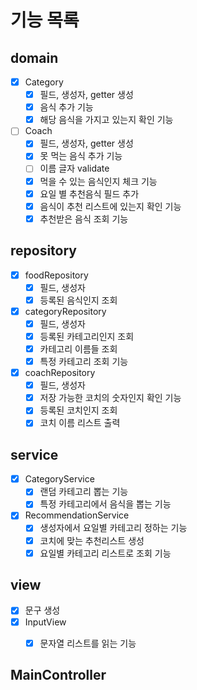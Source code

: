 # 기능 목록
## domain
- [x] Category
    - [x] 필드, 생성자, getter 생성
    - [x] 음식 추가 기능
    - [x] 해당 음식을 가지고 있는지 확인 기능
- [ ] Coach
    - [x] 필드, 생성자, getter 생성
    - [x] 못 먹는 음식 추가 기능
    - [ ] 이름 글자 validate
    - [x] 먹을 수 있는 음식인지 체크 기능
    - [x] 요일 별 추천음식 필드 추가
    - [x] 음식이 추천 리스트에 있는지 확인 기능
    - [x] 추천받은 음식 조회 기능

## repository
- [x] foodRepository
    - [x] 필드, 생성자 
    - [x] 등록된 음식인지 조회
- [x] categoryRepository
    - [x] 필드, 생성자
    - [x] 등록된 카테고리인지 조회
    - [x] 카테고리 이름들 조회
    - [x] 특정 카테고리 조회 기능
- [x] coachRepository
    - [x] 필드, 생성자
    - [x] 저장 가능한 코치의 숫자인지 확인 기능
    - [x] 등록된 코치인지 조회
    - [x] 코치 이름 리스트 출력

## service
- [x] CategoryService
    - [x] 랜덤 카테고리 뽑는 기능
    - [x] 특정 카테고리에서 음식을 뽑는 기능
- [x] RecommendationService
    - [x] 생성자에서 요일별 카테고리 정하는 기능
    - [x] 코치에 맞는 추천리스트 생성
    - [x] 요일별 카테고리 리스트로 조회 기능

## view
- [x] 문구 생성
- [x] InputView
    - [x] 문자열 리스트를 읽는 기능


## MainController




